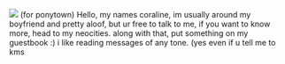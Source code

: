  ![](https://static.wikia.nocookie.net/ultrakill/images/e/ed/V1-chan-paint-pose4.png/revision/latest/scale-to-width-down/250?cb=20230326115126) 
(for ponytown) Hello, my names coraline, im usually around my boyfriend and pretty aloof, but ur free to talk to me, if you want to know more, head to my neocities.
along with that, put something on  my guestbook :) i like reading messages of any tone. (yes even if u tell me to kms
